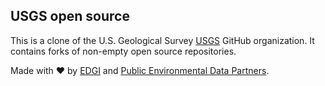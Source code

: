 ## USGS open source 

This is a clone of the U.S. Geological Survey [USGS](https://github.com/USGS) GitHub organization. It contains forks 
of non-empty open source repositories.

Made with ❤️ by [EDGI](https://envirodatagov.org) and [Public Environmental Data Partners](https://screening-tools.com/).
